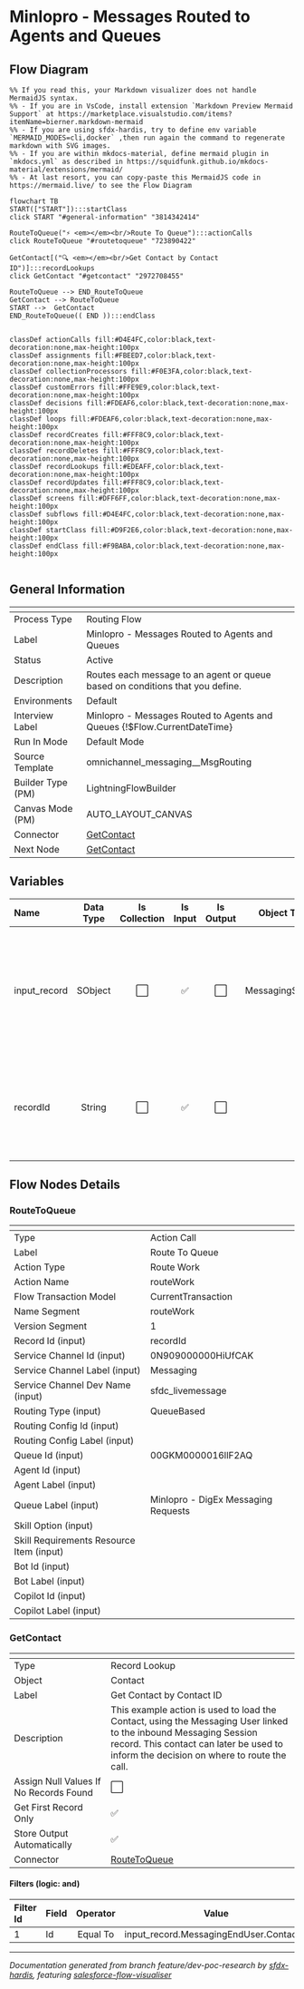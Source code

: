 # Minlopro - Messages Routed to Agents and Queues

## Flow Diagram

```mermaid
%% If you read this, your Markdown visualizer does not handle MermaidJS syntax.
%% - If you are in VsCode, install extension `Markdown Preview Mermaid Support` at https://marketplace.visualstudio.com/items?itemName=bierner.markdown-mermaid
%% - If you are using sfdx-hardis, try to define env variable `MERMAID_MODES=cli,docker` ,then run again the command to regenerate markdown with SVG images.
%% - If you are within mkdocs-material, define mermaid plugin in `mkdocs.yml` as described in https://squidfunk.github.io/mkdocs-material/extensions/mermaid/
%% - At last resort, you can copy-paste this MermaidJS code in https://mermaid.live/ to see the Flow Diagram

flowchart TB
START(["START"]):::startClass
click START "#general-information" "3814342414"

RouteToQueue("⚡ <em></em><br/>Route To Queue"):::actionCalls
click RouteToQueue "#routetoqueue" "723890422"

GetContact[("🔍 <em></em><br/>Get Contact by Contact ID")]:::recordLookups
click GetContact "#getcontact" "2972708455"

RouteToQueue --> END_RouteToQueue
GetContact --> RouteToQueue
START -->  GetContact
END_RouteToQueue(( END )):::endClass


classDef actionCalls fill:#D4E4FC,color:black,text-decoration:none,max-height:100px
classDef assignments fill:#FBEED7,color:black,text-decoration:none,max-height:100px
classDef collectionProcessors fill:#F0E3FA,color:black,text-decoration:none,max-height:100px
classDef customErrors fill:#FFE9E9,color:black,text-decoration:none,max-height:100px
classDef decisions fill:#FDEAF6,color:black,text-decoration:none,max-height:100px
classDef loops fill:#FDEAF6,color:black,text-decoration:none,max-height:100px
classDef recordCreates fill:#FFF8C9,color:black,text-decoration:none,max-height:100px
classDef recordDeletes fill:#FFF8C9,color:black,text-decoration:none,max-height:100px
classDef recordLookups fill:#EDEAFF,color:black,text-decoration:none,max-height:100px
classDef recordUpdates fill:#FFF8C9,color:black,text-decoration:none,max-height:100px
classDef screens fill:#DFF6FF,color:black,text-decoration:none,max-height:100px
classDef subflows fill:#D4E4FC,color:black,text-decoration:none,max-height:100px
classDef startClass fill:#D9F2E6,color:black,text-decoration:none,max-height:100px
classDef endClass fill:#F9BABA,color:black,text-decoration:none,max-height:100px


```

## General Information

|<!-- -->|<!-- -->|
|:---|:---|
|Process Type| Routing Flow|
|Label|Minlopro - Messages Routed to Agents and Queues|
|Status|Active|
|Description|Routes each message to an agent or queue based on conditions that you define.|
|Environments|Default|
|Interview Label|Minlopro - Messages Routed to Agents and Queues {!$Flow.CurrentDateTime}|
|Run In Mode| Default Mode|
|Source Template|omnichannel_messaging__MsgRouting|
| Builder Type (PM)|LightningFlowBuilder|
| Canvas Mode (PM)|AUTO_LAYOUT_CANVAS|
|Connector|[GetContact](#getcontact)|
|Next Node|[GetContact](#getcontact)|


## Variables

|Name|Data Type|Is Collection|Is Input|Is Output|Object Type|Description|
|:-- |:--:|:--:|:--:|:--:|:--:|:--  |
|input_record|SObject|⬜|✅|⬜|MessagingSession|The messaging session record that is being inputted into the flow. Necessary for the flow to run.|
|recordId|String|⬜|✅|⬜|<!-- -->|The ID of the record being inputted into the flow. Necessary for the flow to run.|


## Flow Nodes Details

### RouteToQueue

|<!-- -->|<!-- -->|
|:---|:---|
|Type|Action Call|
|Label|Route To Queue|
|Action Type|Route Work|
|Action Name|routeWork|
|Flow Transaction Model|CurrentTransaction|
|Name Segment|routeWork|
|Version Segment|1|
|Record Id (input)|recordId|
|Service Channel Id (input)|0N909000000HiUfCAK|
|Service Channel Label (input)|Messaging|
|Service Channel Dev Name (input)|sfdc_livemessage|
|Routing Type (input)|QueueBased|
|Routing Config Id (input)|<!-- -->|
|Routing Config Label (input)|<!-- -->|
|Queue Id (input)|00GKM0000016llF2AQ|
|Agent Id (input)|<!-- -->|
|Agent Label (input)|<!-- -->|
|Queue Label (input)|Minlopro - DigEx Messaging Requests|
|Skill Option (input)|<!-- -->|
|Skill Requirements Resource Item (input)|<!-- -->|
|Bot Id (input)|<!-- -->|
|Bot Label (input)|<!-- -->|
|Copilot Id (input)|<!-- -->|
|Copilot Label (input)|<!-- -->|


### GetContact

|<!-- -->|<!-- -->|
|:---|:---|
|Type|Record Lookup|
|Object|Contact|
|Label|Get Contact by Contact ID|
|Description|This example action is used to load the Contact, using the Messaging User linked to the inbound Messaging Session<br/>            record. This contact can later be used to inform the decision on where to route the call.|
|Assign Null Values If No Records Found|⬜|
|Get First Record Only|✅|
|Store Output Automatically|✅|
|Connector|[RouteToQueue](#routetoqueue)|


#### Filters (logic: **and**)

|Filter Id|Field|Operator|Value|
|:-- |:-- |:--:|:--: |
|1|Id| Equal To|input_record.MessagingEndUser.ContactId|








___

_Documentation generated from branch feature/dev-poc-research by [sfdx-hardis](https://sfdx-hardis.cloudity.com), featuring [salesforce-flow-visualiser](https://github.com/toddhalfpenny/salesforce-flow-visualiser)_